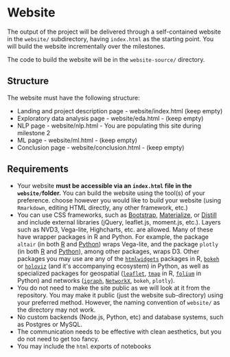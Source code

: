# Website 

The output of the project will be delivered through a self-contained website in the `website/` subdirectory, having `index.html` as the starting point. You will build the website incrementally over the milestones.

The code to build the website will be in the `website-source/` directory.

## Structure 

The website must have the following structure:

* Landing and project description page - website/index.html (keep empty)
* Exploratory data analysis page - website/eda.html - (keep empty)
* NLP page - website/nlp.html - You are populating this site during milestone 2
* ML page  - website/ml.html - (keep empty)
* Conclusion page - website/conclusion.html - (keep empty)


## Requirements

* Your website **must be accessible via an `index.html` file in the `website/`folder.** You can build the website using the tool(s) of your preference. choose however you would like to build your website (using `Rmarkdown`, editing HTML directly, any other framework, etc.)
* You can use CSS frameworks, such as [Bootstrap](https://getbootstrap.com/), [Materialize](https://materializecss.com/), or [Distill](https://distill.pub/about/) and include external libraries (jQuery, leaflet.js, moment.js, etc.).  Layers such as NVD3, Vega-lite, Highcharts, etc. are allowed. Many of these have wrapper packages in R and Python. For example, the package `altair` (in both [R](https://vegawidget.github.io/altair/) and [Python](https://altair-viz.github.io)) wraps Vega-lite, and the package `plotly` (in both [R](https://plotly.com/r) and [Python](https://plotly.com/python)), among other packages, wraps D3. Other packages you may use are any of the [`htmlwidgets`](https://www.htmlwidgets.org) packages in R, [`bokeh`](https://bokeh.org) or [`holoviz`](https://holoviz.org) (and it's accompanying ecosystem) in Python, as well as specialized packages for geospatial ([`leaflet`](https://rstudio.github.io/leaflet/), [`tmap`](https://geocompr.robinlovelace.net/adv-map.html) in R, [`folium`](https://python-visualization.github.io/folium/index.html) in Python) and networks ([`igraph`](https://igraph.org), [`NetworkX`](https://networkx.org), `bokeh`, `plotly`). 
* You do not need to make the site public as we will look at it from the repository. You may make it public (just the website sub-directory) using your preferred method. However, the naming convention of `website/` as the directory may not work. 
* No custom backends (Node.js, Python, etc) and database systems, such as Postgres or MySQL.
* The communication needs to be effective with clean aesthetics, but you do not need to get too fancy.
* You may include the `html` exports of notebooks



